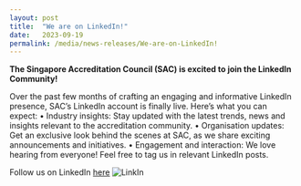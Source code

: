 ```yaml
---
layout: post
title:  "We are on LinkedIn!"   
date:   2023-09-19
permalink: /media/news-releases/We-are-on-LinkedIn!  
---
```


**The Singapore Accreditation Council (SAC) is excited to join the LinkedIn Community!** 

Over the past few months of crafting an engaging and informative LinkedIn presence, SAC’s LinkedIn account is finally live. Here’s what you can expect:
•	Industry insights: Stay updated with the latest trends, news and insights relevant to the accreditation community.
•	Organisation updates: Get an exclusive look behind the scenes at SAC, as we share exciting announcements and initiatives.
•	Engagement and interaction: We love hearing from everyone! Feel free to tag us in relevant LinkedIn posts.

Follow us on LinkedIn [here](https://www.linkedin.com/company/singapore-accreditation-council/)
![LinkIn](https://go.gov.sg/linkin)
 


